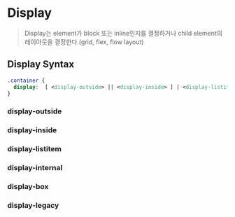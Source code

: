 # Display

> Display는 element가 block 또는 inline인지를 결정하거나 child element의 레이아웃을 결정한다.(grid, flex, flow layout)



## Display Syntax

```css
.container {
  display:  [ <display-outside> || <display-inside> ] | <display-listitem> | <display-internal> | <display-box> | <display-legacy> ;
}
```

### display-outside



### display-inside



### display-listitem



### display-internal



### display-box



### display-legacy

